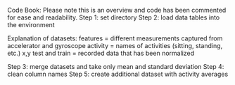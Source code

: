 Code Book: Please note this is an overview and code has been commented for ease and readability.
Step 1: set directory
Step 2: load data tables into the environment

Explanation of datasets:
	features = different measurements captured from accelerator and gyroscope
	activity = names of activities (sitting, standing, etc.)
	x,y test and train = recorded data that has been normalized

Step 3: merge datasets and take only mean and standard deviation
Step 4: clean column names
Step 5: create additional dataset with activity averages
